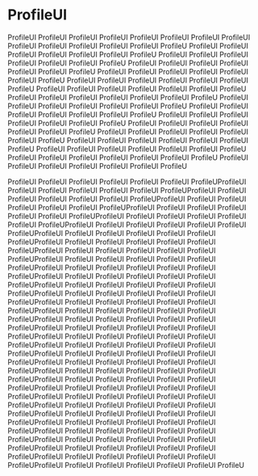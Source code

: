 # ProfileUI
ProfileUI
ProfileUI
ProfileUI
ProfileUI
ProfileUI
ProfileUI
ProfileUI
ProfileUI
ProfileUI
ProfileUI
ProfileUI
ProfileUI
ProfileUI
ProfileU
ProfileUI
ProfileUI
ProfileUI
ProfileUI
ProfileUI
ProfileUI
ProfileU
ProfileUI
ProfileUI
ProfileUI
ProfileUI
ProfileUI
ProfileUI
ProfileU
ProfileUI
ProfileUI
ProfileUI
ProfileUI
ProfileUI
ProfileUI
ProfileU
ProfileUI
ProfileUI
ProfileUI
ProfileUI
ProfileUI
ProfileUI
ProfileU
ProfileUI
ProfileUI
ProfileUI
ProfileUI
ProfileUI
ProfileUI
ProfileU
ProfileUI
ProfileUI
ProfileUI
ProfileUI
ProfileUI
ProfileUI
ProfileU
ProfileUI
ProfileUI
ProfileUI
ProfileUI
ProfileUI
ProfileUI
ProfileU
ProfileUI
ProfileUI
ProfileUI
ProfileUI
ProfileUI
ProfileUI
ProfileU
ProfileUI
ProfileUI
ProfileUI
ProfileUI
ProfileUI
ProfileUI
ProfileU
ProfileUI
ProfileUI
ProfileUI
ProfileUI
ProfileUI
ProfileUI
ProfileU
ProfileUI
ProfileUI
ProfileUI
ProfileUI
ProfileUI
ProfileUI
ProfileU
ProfileUI
ProfileUI
ProfileUI
ProfileUI
ProfileUI
ProfileUI
ProfileU
ProfileUI
ProfileUI
ProfileUI
ProfileUI
ProfileUI
ProfileUI
ProfileU
ProfileUI
ProfileUI
ProfileUI
ProfileUI
ProfileUI
ProfileUI
ProfileU
ProfileUI
ProfileUI
ProfileUI
ProfileUI
ProfileUI
ProfileUI
ProfileU
ProfileUI
ProfileUI
ProfileUI
ProfileUI
ProfileUI
ProfileUI
ProfileU





ProfileUI
ProfileUI
ProfileUI
ProfileUI
ProfileUI
ProfileUI
ProfileUProfileUI
ProfileUI
ProfileUI
ProfileUI
ProfileUI
ProfileUI
ProfileUProfileUI
ProfileUI
ProfileUI
ProfileUI
ProfileUI
ProfileUI
ProfileUProfileUI
ProfileUI
ProfileUI
ProfileUI
ProfileUI
ProfileUI
ProfileUProfileUI
ProfileUI
ProfileUI
ProfileUI
ProfileUI
ProfileUI
ProfileUProfileUI
ProfileUI
ProfileUI
ProfileUI
ProfileUI
ProfileUI
ProfileUProfileUI
ProfileUI
ProfileUI
ProfileUI
ProfileUI
ProfileUI
ProfileUProfileUI
ProfileUI
ProfileUI
ProfileUI
ProfileUI
ProfileUI
ProfileUProfileUI
ProfileUI
ProfileUI
ProfileUI
ProfileUI
ProfileUI
ProfileUProfileUI
ProfileUI
ProfileUI
ProfileUI
ProfileUI
ProfileUI
ProfileUProfileUI
ProfileUI
ProfileUI
ProfileUI
ProfileUI
ProfileUI
ProfileUProfileUI
ProfileUI
ProfileUI
ProfileUI
ProfileUI
ProfileUI
ProfileUProfileUI
ProfileUI
ProfileUI
ProfileUI
ProfileUI
ProfileUI
ProfileUProfileUI
ProfileUI
ProfileUI
ProfileUI
ProfileUI
ProfileUI
ProfileUProfileUI
ProfileUI
ProfileUI
ProfileUI
ProfileUI
ProfileUI
ProfileUProfileUI
ProfileUI
ProfileUI
ProfileUI
ProfileUI
ProfileUI
ProfileUProfileUI
ProfileUI
ProfileUI
ProfileUI
ProfileUI
ProfileUI
ProfileUProfileUI
ProfileUI
ProfileUI
ProfileUI
ProfileUI
ProfileUI
ProfileUProfileUI
ProfileUI
ProfileUI
ProfileUI
ProfileUI
ProfileUI
ProfileUProfileUI
ProfileUI
ProfileUI
ProfileUI
ProfileUI
ProfileUI
ProfileUProfileUI
ProfileUI
ProfileUI
ProfileUI
ProfileUI
ProfileUI
ProfileUProfileUI
ProfileUI
ProfileUI
ProfileUI
ProfileUI
ProfileUI
ProfileUProfileUI
ProfileUI
ProfileUI
ProfileUI
ProfileUI
ProfileUI
ProfileUProfileUI
ProfileUI
ProfileUI
ProfileUI
ProfileUI
ProfileUI
ProfileUProfileUI
ProfileUI
ProfileUI
ProfileUI
ProfileUI
ProfileUI
ProfileUProfileUI
ProfileUI
ProfileUI
ProfileUI
ProfileUI
ProfileUI
ProfileUProfileUI
ProfileUI
ProfileUI
ProfileUI
ProfileUI
ProfileUI
ProfileUProfileUI
ProfileUI
ProfileUI
ProfileUI
ProfileUI
ProfileUI
ProfileUProfileUI
ProfileUI
ProfileUI
ProfileUI
ProfileUI
ProfileUI
ProfileUProfileUI
ProfileUI
ProfileUI
ProfileUI
ProfileUI
ProfileUI
ProfileUProfileUI
ProfileUI
ProfileUI
ProfileUI
ProfileUI
ProfileUI
ProfileUProfileUI
ProfileUI
ProfileUI
ProfileUI
ProfileUI
ProfileUI
ProfileUProfileUI
ProfileUI
ProfileUI
ProfileUI
ProfileUI
ProfileUI
ProfileUProfileUI
ProfileUI
ProfileUI
ProfileUI
ProfileUI
ProfileUI
ProfileUProfileUI
ProfileUI
ProfileUI
ProfileUI
ProfileUI
ProfileUI
ProfileU

